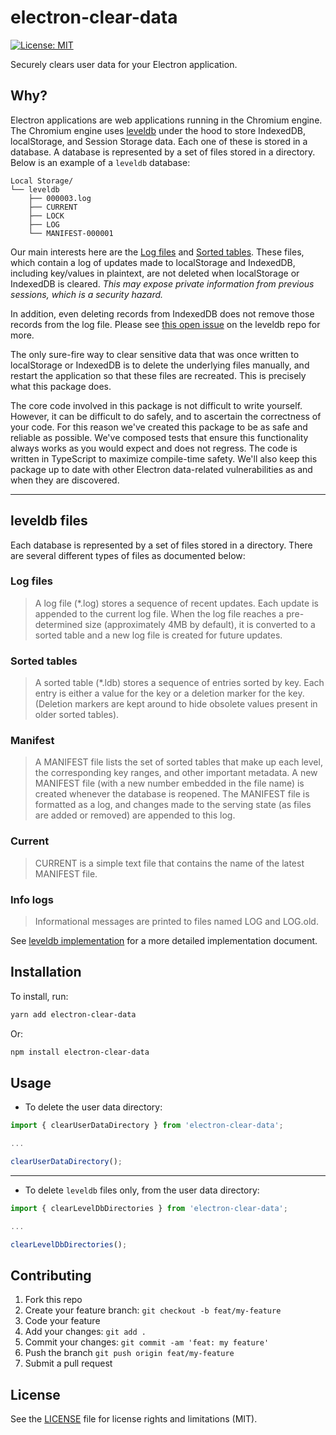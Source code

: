 # electron-clear-data

[![License: MIT](https://img.shields.io/badge/License-MIT-yellow.svg)](https://opensource.org/licenses/MIT)

Securely clears user data for your Electron application.

## Why?

Electron applications are web applications running in the Chromium engine. The Chromium engine uses [leveldb](https://github.com/google/leveldb) under the hood to store IndexedDB, localStorage, and Session Storage data. Each one of these is stored in a database. A database is represented by a set of files stored in a directory. Below is an example of a `leveldb` database:

```
Local Storage/
└── leveldb
    ├── 000003.log
    ├── CURRENT
    ├── LOCK
    ├── LOG
    └── MANIFEST-000001
```

Our main interests here are the [Log files](###log-files) and [Sorted tables](###sorted-tables). These files, which contain a log of updates made to localStorage and IndexedDB, including key/values in plaintext, are not deleted when localStorage or IndexedDB is cleared. _This may expose private information from previous sessions, which is a security hazard._

In addition, even deleting records from IndexedDB does not remove those records from the log file. Please see [this open issue](https://github.com/google/leveldb/issues/783) on the leveldb repo for more.

The only sure-fire way to clear sensitive data that was once written to localStorage or IndexedDB is to delete the underlying files manually, and restart the application so that these files are recreated. This is precisely what this package does.

The core code involved in this package is not difficult to write yourself. However, it can be difficult to do safely, and to ascertain the correctness of your code. For this reason we've created this package to be as safe and reliable as possible. We've composed tests that ensure this functionality always works as you would expect and does not regress. The code is written in TypeScript to maximize compile-time safety. We'll also keep this package up to date with other Electron data-related vulnerabilities as and when they are discovered.

---

## leveldb files

Each database is represented by a set of files stored in a directory. There are several different types of files as documented below:

### Log files

> A log file (*.log) stores a sequence of recent updates. Each update is appended to the current log file. When the log file reaches a pre-determined size (approximately 4MB by default), it is converted to a sorted table and a new log file is created for future updates.

### Sorted tables

> A sorted table (*.ldb) stores a sequence of entries sorted by key. Each entry is either a value for the key or a deletion marker for the key. (Deletion markers are kept around to hide obsolete values present in older sorted tables).

### Manifest

> A MANIFEST file lists the set of sorted tables that make up each level, the corresponding key ranges, and other important metadata. A new MANIFEST file (with a new number embedded in the file name) is created whenever the database is reopened. The MANIFEST file is formatted as a log, and changes made to the serving state (as files are added or removed) are appended to this log.

### Current

> CURRENT is a simple text file that contains the name of the latest MANIFEST file.

### Info logs

> Informational messages are printed to files named LOG and LOG.old.

See [leveldb implementation](https://github.com/google/leveldb/blob/master/doc/impl.md) for a more detailed implementation document.

## Installation

To install, run:

```bash
yarn add electron-clear-data
```

Or:

```bash
npm install electron-clear-data
```

## Usage

* To delete the user data directory:

```javascript
import { clearUserDataDirectory } from 'electron-clear-data';

...

clearUserDataDirectory();
```

---

* To delete `leveldb` files only, from the user data directory:

```javascript
import { clearLevelDbDirectories } from 'electron-clear-data';

...

clearLevelDbDirectories();
```

## Contributing

1. Fork this repo
1. Create your feature branch: `git checkout -b feat/my-feature`
1. Code your feature
1. Add your changes: `git add .`
1. Commit your changes: `git commit -am 'feat: my feature'`
1. Push the branch `git push origin feat/my-feature`
1. Submit a pull request

## License

See the [LICENSE](LICENSE.md) file for license rights and limitations (MIT).